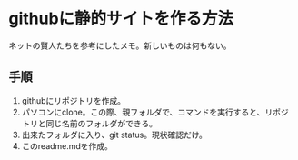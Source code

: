 githubに静的サイトを作る方法
=================

ネットの賢人たちを参考にしたメモ。新しいものは何もない。

手順
----

1. githubにリポジトリを作成。
2. パソコンにclone。この際、親フォルダで、コマンドを実行すると、リポジトリと同じ名前のフォルダができる。
3. 出来たフォルダに入り、git status。現状確認だけ。
4. このreadme.mdを作成。